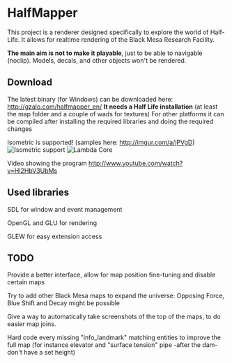 # HalfMapper
This project is a renderer designed specifically to explore the world of Half-Life.
It allows for realtime rendering of the Black Mesa Research Facility.

**The main aim is not to make it playable**, just to be able to navigable (noclip). Models, decals, and other objects won't be rendered.

## Download
The latest binary (for Windows) can be downloaded here: http://gzalo.com/halfmapper_en/
**It needs a Half Life installation** (at least the map folder and a couple of wads for textures)
For other platforms it can be compiled after installing the required libraries and doing the required changes

Isometric is supported! (samples here: http://imgur.com/a/jPVgD)
![Isometric support](http://i.imgur.com/ghh8OeT.jpg)
![Lambda Core](http://i.imgur.com/y5xzn7Q.png)

Video showing the program http://www.youtube.com/watch?v=Hl2HbV3UbMs

## Used libraries
SDL for window and event management

OpenGL and GLU for rendering

GLEW for easy extension access

## TODO 
Provide a better interface, allow for map position fine-tuning and disable certain maps

Try to add other Black Mesa maps to expand the universe: Opposing Force, Blue Shift and Decay might be possible  

Give a way to automatically take screenshots of the top of the maps, to do easier map joins.

Hard code every missing "info_landmark" matching entities to improve the full map (for instance elevator and "surface tension" pipe -after the dam- don't have a set height)
